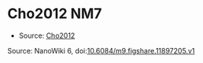 <a name="material" />

# Cho2012 NM7
<script type="application/ld+json">
  {
    "@context": "https://schema.org/",
    "@type": "ChemicalSubstance",
    "@id": "https://egonw.github.io/nanowiki/nanowiki194.html#material",
    "http://purl.org/dc/terms/conformsTo":
      {
        "@type": "CreativeWork",
        "@id": "https://bioschemas.org/profiles/ChemicalSubstance/0.4-RELEASE/"
      },
    "identfier": "194",
    "name": "Cho2012 NM7",
    "url": "https://egonw.github.io/nanowiki/nanowiki194.html#material",
    "sameAs": "http://127.0.0.1/mediawiki/index.php/Special:URIResolver/Cho2012_NM7"
  }
</script>


* Source: [Cho2012](articleCho2012.md)


Source: NanoWiki 6, doi:[10.6084/m9.figshare.11897205.v1](https://doi.org/10.6084/m9.figshare.11897205.v1)
